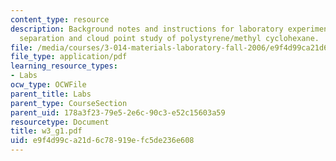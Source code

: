 ```yaml
---
content_type: resource
description: Background notes and instructions for laboratory experiments on phase
  separation and cloud point study of polystyrene/methyl cyclohexane.
file: /media/courses/3-014-materials-laboratory-fall-2006/e9f4d99ca21d6c78919efc5de236e608_w3_g1.pdf
file_type: application/pdf
learning_resource_types:
- Labs
ocw_type: OCWFile
parent_title: Labs
parent_type: CourseSection
parent_uid: 178a3f23-79e5-2e6c-90c3-e52c15603a59
resourcetype: Document
title: w3_g1.pdf
uid: e9f4d99c-a21d-6c78-919e-fc5de236e608
---
```

